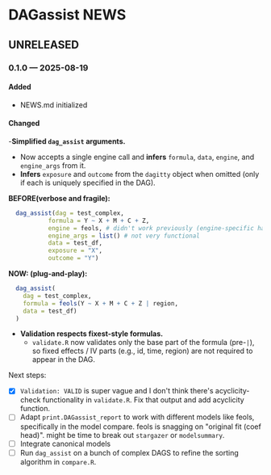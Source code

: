 # DAGassist NEWS

## UNRELEASED

### 0.1.0 — 2025-08-19

#### Added 
- NEWS.md initialized

#### Changed

-**Simplified `dag_assist` arguments.**
  - Now accepts a single engine call and **infers** `formula`, `data`, `engine`, and `engine_args` from it.
  - **Infers** `exposure` and `outcome` from the `dagitty` object when omitted (only if each is uniquely specified in the DAG).
    
  **BEFORE(verbose and fragile):**
```r
  dag_assist(dag = test_complex, 
           formula = Y ~ X + M + C + Z,
           engine = feols, # didn't work previously (engine-specific handling)
           engine_args = list() # not very functional
           data = test_df,
           exposure = "X", 
           outcome = "Y")
```
  

  **NOW: (plug-and-play):**
```r
  dag_assist(
    dag = test_complex, 
    formula = feols(Y ~ X + M + C + Z | region, 
    data = test_df)
  )
```

- **Validation respects fixest-style formulas.**
  - `validate.R` now validates only the base part of the formula (pre-`|`), so fixed effects / IV parts (e.g., id, time, region) are not required to appear in the DAG.
 
Next steps: 
- [x] `Validation: VALID` is super vague and I don't think there's acyclicity-check
    functionality in `validate.R`. Fix that output and add acyclicity function.
- [ ] Adapt `print.DAGassist_report` to work with different models like feols, 
    specifically in the model compare. feols is snagging on "original fit 
    (coef head)". might be time to break out `stargazer` or `modelsummary`.
- [ ] Integrate canonical models
- [ ] Run `dag_assist` on a bunch of complex DAGS to refine the sorting 
    algorithm in `compare.R`.
